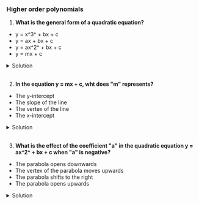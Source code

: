 ### Higher order polynomials

1. **What is the general form of a quadratic equation?**

- y = x^3^ + bx + c
- y = ax + bx + c
- y = ax^2^ + bx + c
- y = mx + c

<details>
  <summary>Solution</summary>

y = ax^2^ + bx + c

</details>

</br>

2. **In the equation y = mx + c, wht does "m" represents?**

- The y-intercept
- The slope of the line
- The vertex of the line
- The x-intercept

<details>
  <summary>Solution</summary>

The slope of the line

</details>

</br>

3. **What is the effect of the coefficient "a" in the quadratic equation y = ax^2^ + bx + c when "a" is negative?**

- The parabola opens downwards
- The vertex of the parabola moves upwards
- The parabola shifts to the right
- The parabola opens upwards

<details>
  <summary>Solution</summary>

The parabola opens downwards

</details>

</br>
